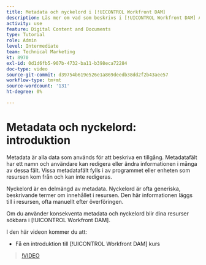 ```yaml
---
title: Metadata och nyckelord i [!UICONTROL Workfront DAM]
description: Läs mer om vad som beskrivs i [!UICONTROL Workfront DAM] Administratör, del 2, kurs om metadata och nyckelord.
activity: use
feature: Digital Content and Documents
type: Tutorial
role: Admin
level: Intermediate
team: Technical Marketing
kt: 8970
exl-id: 0d1d6fb5-907b-4732-ba11-b398eca72284
doc-type: video
source-git-commit: d39754b619e526e1a869deedb38dd2f2b43aee57
workflow-type: tm+mt
source-wordcount: '131'
ht-degree: 0%

---
```


# Metadata och nyckelord: introduktion

Metadata är alla data som används för att beskriva en tillgång. Metadatafält har ett namn och användare kan redigera eller ändra informationen i många av dessa fält. Vissa metadatafält fylls i av programmet eller enheten som resursen kom från och kan inte redigeras.

Nyckelord är en delmängd av metadata. Nyckelord är ofta generiska, beskrivande termer om innehållet i resursen. Den här informationen läggs till i resursen, ofta manuellt efter överföringen.

Om du använder konsekventa metadata och nyckelord blir dina resurser sökbara i [!UICONTROL Workfront DAM].

I den här videon kommer du att:

* Få en introduktion till [!UICONTROL Workfront DAM] kurs

>[!VIDEO](https://video.tv.adobe.com/v/335233/?quality=12)

